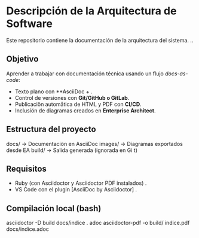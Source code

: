 # Descripción de la Arquitectura de Software
Este repositorio contiene la documentación de la arquitectura del sistema. ..
## Objetivo
Aprender a trabajar con documentación técnica usando un flujo *docs-as-code*:
- Texto plano con **AsciiDoc + .
- Control de versiones con **Git/GitHub o GitLab**.
- Publicaciön automåtica de HTML y PDF con **CI/CD**.
- Inclusiön de diagramas creados en **Enterprise Architect**.
## Estructura del proyecto
docs/ -> Documentaciön en AsciiDoc
images/ -> Diagramas exportados desde EA
build/ -> Salida generada (ignorada en Gi t)
 
## Requisitos
- Ruby (con Asciidoctor y Asciidoctor PDF instalados) .
- VS Code con el plugin [AsciiDoc by Asciidoctor] .
## Compilación local (bash)
asciidoctor -D build docs/indice . adoc
asciidoctor-pdf -o build/ indice.pdf docs/indice.adoc